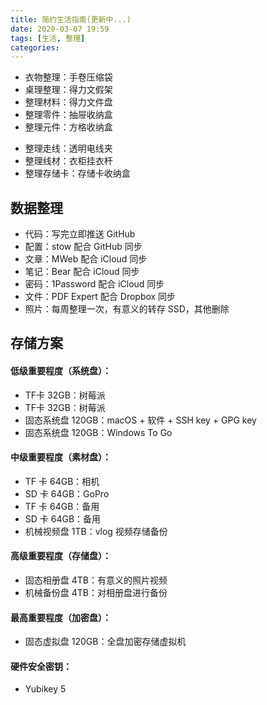 ```yaml
---
title: 简约生活指南(更新中...)
date: 2020-03-07 19:59
tags: [生活, 整理]
categories: 
---
```

- 衣物整理：手卷压缩袋
- 桌理整理：得力文假架
- 整理材料：得力文件盘
- 整理零件：抽屉收纳盒
- 整理元件：方格收纳盒

<!-- more -->

- 整理走线：透明电线夹
- 整理线材：衣柜挂衣杆
- 整理存储卡：存储卡收纳盒

## 数据整理
- 代码：写完立即推送 GitHub
- 配置：stow 配合 GitHub 同步
- 文章：MWeb 配合 iCloud 同步
- 笔记：Bear 配合 iCloud 同步
- 密码：1Password 配合 iCloud 同步
- 文件：PDF Expert 配合 Dropbox 同步
- 照片：每周整理一次，有意义的转存 SSD，其他删除

## 存储方案
#### 低级重要程度（系统盘）：
- TF卡 32GB：树莓派
- TF卡 32GB：树莓派
- 固态系统盘 120GB：macOS + 软件 + SSH key + GPG key
- 固态系统盘 120GB：Windows To Go

#### 中级重要程度（素材盘）：
- TF 卡 64GB：相机
- SD 卡 64GB：GoPro
- TF 卡 64GB：备用
- SD 卡 64GB：备用
- 机械视频盘 1TB：vlog 视频存储备份

#### 高级重要程度（存储盘）：
- 固态相册盘 4TB：有意义的照片视频
- 机械备份盘 4TB：对相册盘进行备份

#### 最高重要程度（加密盘）：
- 固态虚拟盘 120GB：全盘加密存储虚拟机

#### 硬件安全密钥：
- Yubikey 5
